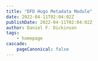 ```yaml
---
title: "DFD Hugo Metadata Module"
date: 2022-04-11T02:04:02Z
publishDate: 2022-04-11T02:04:02Z
author: Daniel F. Dickinson
tags:
    - homepage
cascade:
    pageCanonical: false
---
```

